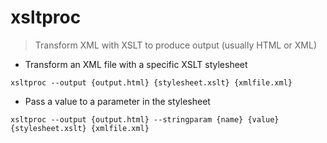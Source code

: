 # xsltproc

> Transform XML with XSLT to produce output (usually HTML or XML)

- Transform an XML file with a specific XSLT stylesheet

`xsltproc --output {output.html} {stylesheet.xslt} {xmlfile.xml}`

- Pass a value to a parameter in the stylesheet

`xsltproc --output {output.html} --stringparam {name} {value} {stylesheet.xslt} {xmlfile.xml}`